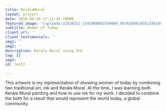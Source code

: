 ```yaml
---
title: KeralaMural
layout: project
date: 2018-09-29 17:12:45 +0000
featured_image: "/uploads/22528312_1542060682550084_8676289414551336148_n.jpg"
subtitle: Women of Today
client_url: ''
client_testimonials: ''
img1: ''
img2: ''
description: Kerala Mural using Ink
tag: []
img3: ''
id: test2

---
```

This artwork is my representation of showing women of today by combining two traditional art, ink and Kerala Mural. At the time, I was learning both Kerala Mural painting and how to use ink for my work. I decided to combine the both for a result that would represent the world today, a global community.